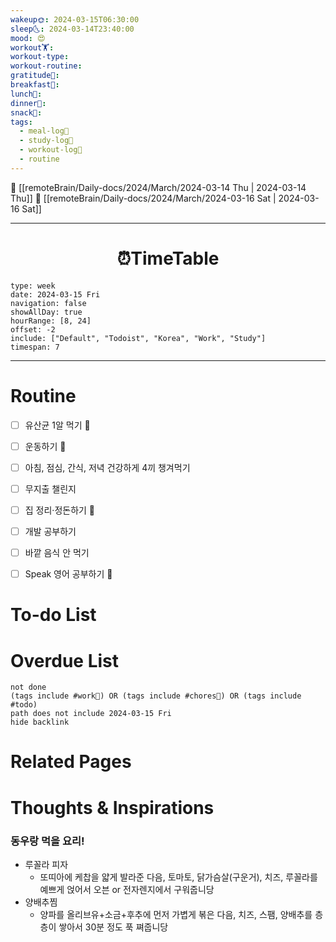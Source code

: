 ```yaml
---
wakeup🌞: 2024-03-15T06:30:00
sleep🌜: 2024-03-14T23:40:00
mood: 😍
workout🏋️: 
workout-type: 
workout-routine: 
gratitude🙏: 
breakfast🍳: 
lunch🍚: 
dinner🥗: 
snack🍬: 
tags:
  - meal-log📝
  - study-log📓
  - workout-log💪
  - routine
---
```


🔺 [[remoteBrain/Daily-docs/2024/March/2024-03-14 Thu | 2024-03-14 Thu]]
🔻 [[remoteBrain/Daily-docs/2024/March/2024-03-16 Sat | 2024-03-16 Sat]]
___
<h1> <center>⏰TimeTable </center> </h1>

```gEvent
type: week
date: 2024-03-15 Fri
navigation: false
showAllDay: true
hourRange: [8, 24]
offset: -2
include: ["Default", "Todoist", "Korea", "Work", "Study"]
timespan: 7
```

--- 


# Routine 

- [ ] 유산균 1알 먹기 🔼 
- [ ] 운동하기 🔼
- [ ] 아침, 점심, 간식, 저녁 건강하게 4끼 챙겨먹기
- [ ] 무지출 챌린지 
- [ ] 집 정리·정돈하기 🔼
- [ ] 개발 공부하기
- [ ] 바깥 음식 안 먹기 
- [ ] Speak 영어 공부하기 🔼 


# To-do List


# Overdue List
```tasks
not done
(tags include #work💼) OR (tags include #chores🧺) OR (tags include #todo)
path does not include 2024-03-15 Fri
hide backlink
```

# Related Pages



# Thoughts & Inspirations

### **동우랑 먹을 요리!**
- 루꼴라 피자 
	- 또띠아에 케찹을 얇게 발라준 다음, 토마토, 닭가슴살(구운거), 치즈, 루꼴라를 예쁘게 얹어서 오븐 or 전자렌지에서 구워줍니당
- 양배추찜
	- 양파를 올리브유+소금+후추에 먼저 가볍게 볶은 다음, 치즈, 스팸, 양배추를 층층이 쌓아서 30분 정도 푹 쪄줍니당
